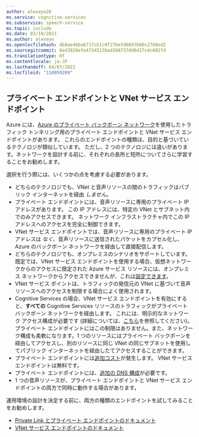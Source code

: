 ```yaml
---
author: alexeyo26
ms.service: cognitive-services
ms.subservice: speech-service
ms.topic: include
ms.date: 03/19/2021
ms.author: alexeyo
ms.openlocfilehash: db8ae4bba6717cb1c0f27befd0897b60c2760ed2
ms.sourcegitcommit: 6ed3928efe4734513bad388737dd6d27c4c602fd
ms.translationtype: HT
ms.contentlocale: ja-JP
ms.lasthandoff: 04/07/2021
ms.locfileid: "110059209"
---
```

## <a name="private-endpoints-and-vnet-service-endpoints"></a>プライベート エンドポイントと VNet サービス エンドポイント

Azure には、[Azure のプライベート バックボーン ネットワーク](https://azure.microsoft.com/global-infrastructure/global-network/)を使用したトラフィック トンネリング用のプライベート エンドポイントと VNet サービス エンドポイントがあります。 これらのエンドポイントの種類は、目的と基づいているテクノロジが類似しています。 ただし、2 つのテクノロジには違いがあります。ネットワークを設計する前に、それぞれの長所と短所についてさらに学習することをお勧めします。

選択を行う際には、いくつかの点を考慮する必要があります。
- どちらのテクノロジでも、VNet と音声リソースの間のトラフィックはパブリック インターネットを経由 *しません*。
- プライベート エンドポイントには、音声リソースに専用のプライベート IP アドレスがあります。 この IP アドレスには、特定の VNet とサブネット内でのみアクセスできます。 ネットワーク インフラストラクチャ内でこの IP アドレスへのアクセスを完全に制御できます。
- VNet サービス エンドポイントでは、音声リソースに専用のプライベート IP アドレスは *なく*、音声リソースに送信されたパケットをカプセル化し、Azure のバックボーン ネットワークを経由して直接配信します。
- どちらのテクノロジでも、オンプレミスのシナリオをサポートしています。 既定では、VNet サービス エンドポイントを使用する場合、仮想ネットワークからのアクセスに限定された Azure サービス リソースには、オンプレミス ネットワークからアクセスできませんが、これは[設定できます](../../../virtual-network/virtual-network-service-endpoints-overview.md#secure-azure-service-access-from-on-premises)。
- VNet サービス ポイントは、トラフィックの発信元の VNet に基づいて音声リソースへのアクセスを制限する場合によく使用されます。
- Cognitive Services の場合、VNet サービス エンドポイントを有効にすると、**すべての** Cognitive Services リソースのトラフィックがプライベート バックボーン ネットワークを経由します。 これには、明示的なネットワーク アクセス構成が必要です (詳細については、[こちら](../speech-service-vnet-service-endpoint.md#configure-vnets-and-the-speech-resource-networking-settings)を参照してください)。 プライベート エンドポイントにはこの制限はありません。また、ネットワーク構成も柔軟になります。1 つのリソースにはプライベート バックボーンを経由してアクセスし、別のリソースに同じ VNet の同じサブネットを使用してパブリック インターネットを経由したてアクセスすることができます。
- プライベート エンドポイントには[追加コスト](https://azure.microsoft.com/pricing/details/private-link)が発生します。 VNet サービス エンドポイントは無料です。
- プライベート エンドポイントには、[追加の DNS 構成](../speech-services-private-link.md#turn-on-private-endpoints)が必要です。
- 1 つの音声リソースが、プライベート エンドポイントと VNet サービス エンドポイントの両方で同時に動作する場合があります。

運用環境の設計を決定する前に、両方の種類のエンドポイントを試してみることをお勧めします。 

- [Private Link とプライベート エンドポイントのドキュメント](../../../private-link/private-link-overview.md)
- [VNet サービス エンドポイントのドキュメント](../../../virtual-network/virtual-network-service-endpoints-overview.md)
